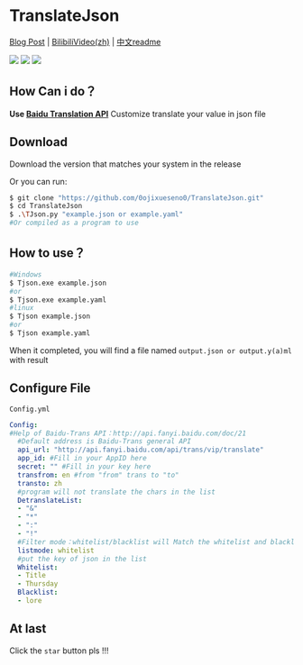 # TranslateJson

[Blog Post](#) | [BilibiliVideo(zh)](#) | [中文readme](https://github.com/0ojixueseno0/TranslateJson/blob/master/readme_zh.md)

![](https://img.shields.io/badge/TranslateJson-python-green?style=flat&logo=Python) ![](https://img.shields.io/badge/License-AGPL--3.0_License-yellow?style=flat) ![](https://img.shields.io/badge/Version-0.2.0-blueviolet?style=flat)

## How Can i do？

**Use [Baidu Translation API](http://api.fanyi.baidu.com/doc/11)** Customize translate your value in json file

## Download

Download the version that matches your system in the release

Or you can run:

```bash
$ git clone "https://github.com/0ojixueseno0/TranslateJson.git"
$ cd TranslateJson
$ .\TJson.py "example.json or example.yaml"
#Or compiled as a program to use
```

## How to use？

```bash
#Windows
$ Tjson.exe example.json
#or
$ Tjson.exe example.yaml
#linux
$ Tjson example.json
#or
$ Tjson example.yaml
```

When it completed, you will find a file named ```output.json or output.y(a)ml``` with result

## Configure File

```Config.yml```

```yml
Config:
#Help of Baidu-Trans API：http://api.fanyi.baidu.com/doc/21
  #Default address is Baidu-Trans general API
  api_url: "http://api.fanyi.baidu.com/api/trans/vip/translate"
  app_id: #Fill in your AppID here
  secret: "" #Fill in your key here
  transfrom: en #from "from" trans to "to"
  transto: zh
  #program will not translate the chars in the list
  DetranslateList:
  - "&"
  - "*"
  - ":"
  - "!"
  #Filter mode：whitelist/blacklist will Match the whitelist and blacklist list below
  listmode: whitelist
  #put the key of json in the list
  Whitelist:
  - Title
  - Thursday
  Blacklist:
  - lore

```

## At last

Click the ```star``` button pls !!!
